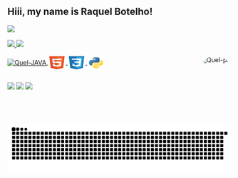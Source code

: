 ## Hiii, my name is Raquel Botelho!

![](https://komarev.com/ghpvc/?username=RaquelBotelhoof&color=blueviolet)  

 
<div>
  <a href="https://github.com/RaquelBotelhoof">
  <img height="180em" src="https://github-readme-stats.vercel.app/api?username=RaquelBotelhoof&show_icons=true&theme=dracula&include_all_commits=true&count_private=true"/>
  <img height="180em" src="https://github-readme-stats.vercel.app/api/top-langs/?username=RaquelBotelhoof&layout=compact&langs_count=7&theme=dracula"/>
</div>
 
<div style="display: inline_block"><br>
  <img align="center" alt="Quel-JAVA" height="30" width="40"src="https://cdn.jsdelivr.net/gh/devicons/devicon/icons/java/java-original.svg"> 
  <img align="center" alt="Quel-HTML" height="30" width="40" src="https://raw.githubusercontent.com/devicons/devicon/master/icons/html5/html5-original.svg">
  <img align="center" alt="Quel-CSS" height="30" width="40" src="https://raw.githubusercontent.com/devicons/devicon/master/icons/css3/css3-original.svg">
  <img align="center" alt="Quel-Python" height="30" width="40" src="https://raw.githubusercontent.com/devicons/devicon/master/icons/python/python-original.svg">
  <img align="right" alt="Quel-pic" height="150" style="border-radius:50px;" src="https://i.picasion.com/pic91/4ab76b47d805d9967c6ae0a3b5c75fc8.gif">
</div>
  
##
  
<div>
  <a href="https://www.instagram.com/raquel_botelhoof/" target="_blank"><img src="https://img.shields.io/badge/-Instagram-%23E4405F?style=for-the-badge&logo=instagram&logoColor=white" target="_blank"></a>
  <a href = "mailto:raquel.botelhoof@gmail.com"><img src="https://img.shields.io/badge/-Gmail-%23333?style=for-the-badge&logo=gmail&logoColor=white" target="_blank"></a>
  <a href="https://www.linkedin.com/in/raquel-botelho-2a0ab816a/" target="_blank"><img src="https://img.shields.io/badge/-LinkedIn-%230077B5?style=for-the-badge&logo=linkedin&logoColor=white" target="_blank"></a> 
  </div>
  
   ![Snake animation](https://github.com/RaquelBotelhoof/RaquelBotelhoof/blob/output/github-contribution-grid-snake.svg)
</div>

